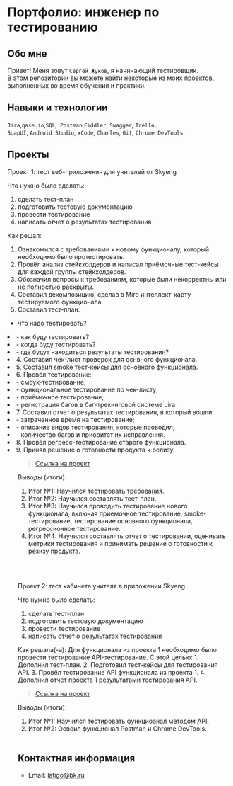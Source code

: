# Портфолио: инженер по тестированию

## Обо мне

Привет! Меня зовут ``Сергей Жуков``, я начинающий тестировщик. <br>
В этом репозитории вы можете найти некоторые из моих проектов, выполненных во время обучения и практики.

## Навыки и технологии

``Jira``,``qase.io``,``SQL``,`` Postman``,``Fiddler``, ``Swagger``, ``Trello``, <br>
``SoapUI``, ``Android Studio``, ``xCode``, ``Charles``, ``Git``, ``Chrome DevTools``.



## Проекты

<p> Проект 1: тест веб-приложения для учителей от Skyeng </p>

<p>Что нужно было сделать:<p>

<ol>
 <li>сделать тест-план
 <li>подготовить тестовую документацию
 <li>провести тестирование
 <li>написать отчет о результатах тестирования
</ol>
   
<p>Как решал:<p>

1. Ознакомился с требованиями к новому функционалу, который необходимо было протестировать. 
2. Провёл анализ стейкхолдеров и написал приёмочные тест-кейсы для каждой группы стейкхолдеров. 
3. Обозначил вопросы к требованиям, которые были некорректны или не полностью раскрыты. 
4. Составил декомпозицию, сделав в Miro интеллект-карту тестируемого функционала.
5. Составил тест-план: 
  - что надо тестировать? 
<li>  - как буду тестировать? 
<li>  - когда буду тестировать? 
<li>  - где будут находиться результаты тестирования?
<li>4. Составил чек-лист проверок для оснвного функционала. 
<li>5. Составил smoke тест-кейсы для основного функционала. 
<li>6. Провёл тестирование: 
<li>  - смоук-тестирование; 
<li>  - функциональное тестирование по чек-листу; 
<li>  - приёмочное тестирование;
<li>  - регистрация багов в баг-трекинговой системе Jira
<li>7. Составил отчет о результатах тестирования, в который вошли: 
<li>  - затраченное время на тестирование; 
<li>  - описание видов тестирования, которые проводил; 
<li>  - количество багов и приоритет их исправления.
<li>8. Провёл регресс-тестирование старого функционала. 
<li>9. Принял решение о готовности продукта к релизу.
<ol>

> <a href="https://www.notion.so/1-2-b05a93e78e80419b9ea5bc03d33b9cd3">Ссылка на проект</a>

<p>Выводы (итоги):<p>
<ol>
<li>Итог №1: Научился тестировать требования.
<li>Итог №2: Научился составлять тест-план.
<li>Итог №3: Научился проводить тестирование нового функционала, включая приемочное тестирование, smoke-тестирование, тестирование основного функционала, регрессионное тестирование.
<li>Итог №4: Научился составлять отчет о тестировании, оценивать метрики тестирования и принимать решение о готовности к резизу продукта.
</ol>
<p>
 
<br>

<br>

<p>Проект 2: тест кабинета учителя в приложении Skyeng</p>

<p>Что нужно было сделать:<p>
<ol>
<li>сделать тест-план</li>
<li>подготовить тестовую документацию</li>
<li>провести тестирование</li>
<li>написать отчет о результатах тестирования</li>
</ol>
 
<p>Как решала(-а): 
Для функционала из проекта 1 необходимо было провести тестирование API-тестирование. С этой целью:
1. Дополнил тест-план. 
2. Подготовил тест-кейсы для тестирования API. 
3. Провёл тестирование API функционала из проекта 1. 
4. Дополнил отчет проекта 1 результатами тестирования API. 
</p>

> <a href="https://www.notion.so/1-2-b05a93e78e80419b9ea5bc03d33b9cd3">Ссылка на проект</a>

<p>Выводы (итоги):<p>
<ol>
  <li>Итог №1: Научился тестировать функциоанал методом API. </li>
  <li>Итог №2: Освоил функционал Postman и Chrome DevTools.</li>
</ol>

<br> 

## Контактная информация

- Email: latigo@bk.ru
